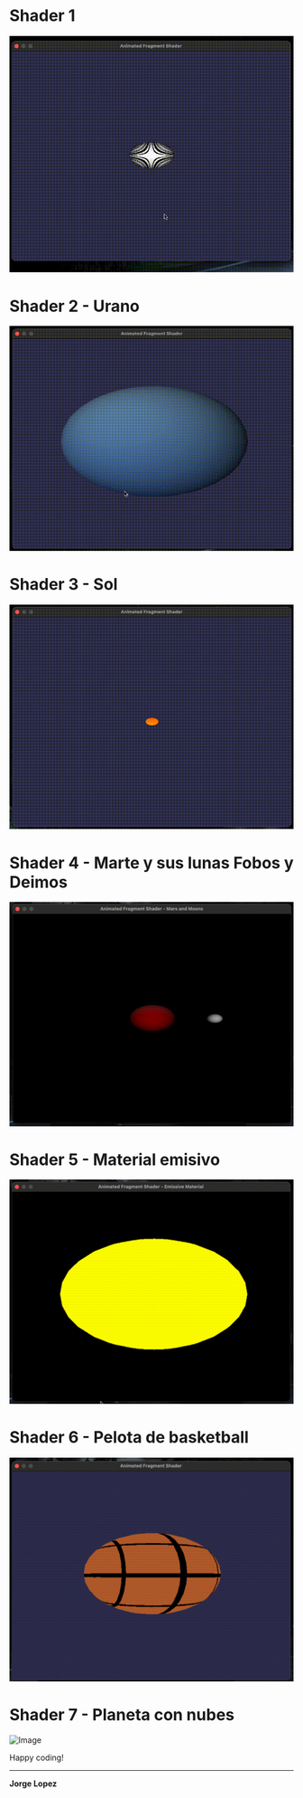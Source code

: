 # Shader 1

![Image](images/planeta1.gif)

# Shader 2 - Urano

![Image](images/Planeta2.gif)

# Shader 3 - Sol

![Image](images/Sol.gif)

# Shader 4 - Marte y sus lunas Fobos y Deimos 

![Image](images/marte.gif)

# Shader 5 - Material emisivo

![Image](images/Emisiva.gif)

# Shader 6 - Pelota de basketball

![Image](images/basketball.gif)

# Shader 7 - Planeta con nubes

![Image](images/planeta7.gif)

Happy coding!

---
**Jorge Lopez**